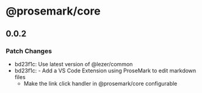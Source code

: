 # @prosemark/core

## 0.0.2

### Patch Changes

- bd23f1c: Use latest version of @lezer/common
- bd23f1c: - Add a VS Code Extension using ProseMark to edit markdown files
  - Make the link click handler in @prosemark/core configurable

